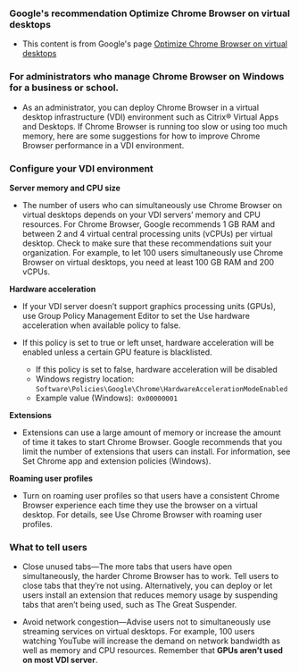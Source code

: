 ### Google's recommendation Optimize Chrome Browser on virtual desktops

- This content is from Google's page [Optimize Chrome Browser on virtual desktops](https://support.google.com/chrome/a/answer/9303118)


### For administrators who manage Chrome Browser on Windows for a business or school.

- As an administrator, you can deploy Chrome Browser in a virtual desktop infrastructure (VDI) environment such as Citrix® Virtual Apps and Desktops. If Chrome Browser is running too slow or using too much memory, here are some suggestions for how to improve Chrome Browser performance in a VDI environment.

### Configure your VDI environment
**Server memory and CPU size**
- The number of users who can simultaneously use Chrome Browser on virtual desktops depends on your VDI servers’ memory and CPU resources. For Chrome Browser, Google recommends 1 GB RAM and between 2 and 4 virtual central processing units (vCPUs) per virtual desktop. Check to make sure that these recommendations suit your organization. For example, to let 100 users simultaneously use Chrome Browser on virtual desktops, you need at least 100 GB RAM and 200 vCPUs.

**Hardware acceleration**
- If your VDI server doesn’t support graphics processing units (GPUs), use Group Policy Management Editor to set the Use hardware acceleration when available policy to false.

- If this policy is set to true or left unset, hardware acceleration will be enabled unless a certain GPU feature is blacklisted.
    - If this policy is set to false, hardware acceleration will be disabled
    - Windows registry location: <code>Software\Policies\Google\Chrome\HardwareAccelerationModeEnabled</code>
    -  Example value (Windows):<code> 0x00000001</code>

 **Extensions**
- Extensions can use a large amount of memory or increase the amount of time it takes to start Chrome Browser. Google recommends that you limit the number of extensions that users can install. For information, see Set Chrome app and extension policies (Windows).

**Roaming user profiles**
- Turn on roaming user profiles so that users have a consistent Chrome Browser experience each time they use the browser on a virtual desktop. For details, see Use Chrome Browser with roaming user profiles.

### What to tell users

- Close unused tabs—The more tabs that users have open simultaneously, the harder Chrome Browser has to work. Tell users to close tabs that they’re not using. Alternatively, you can deploy or let users install an extension that reduces memory usage by suspending tabs that aren’t being used, such as The Great Suspender. 

- Avoid network congestion—Advise users not to simultaneously use streaming services on virtual desktops. For example, 100 users watching YouTube will increase the demand on network bandwidth as well as memory and CPU resources. Remember that **GPUs aren’t used on most VDI server**.



